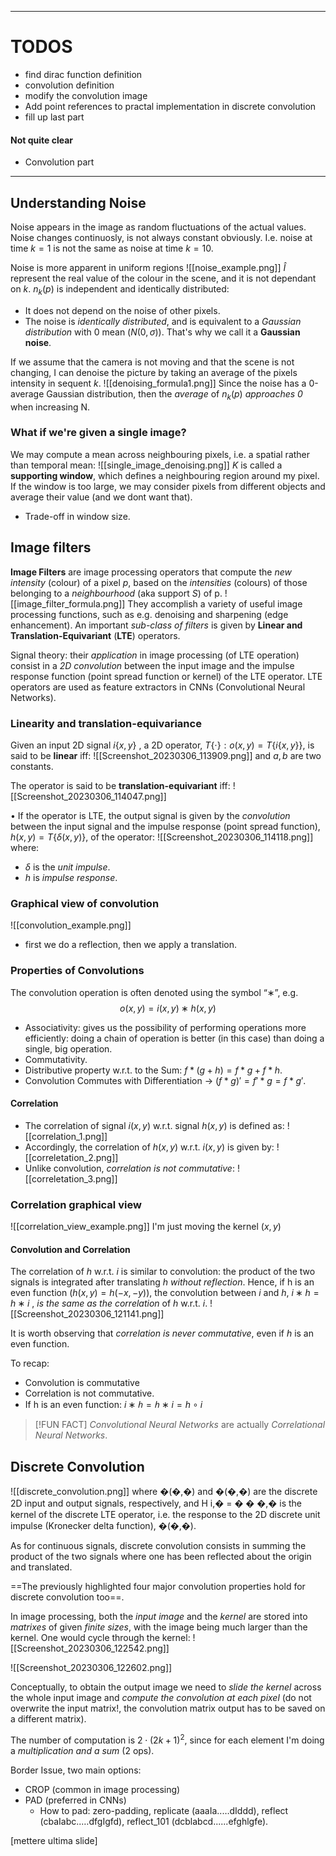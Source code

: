 ---------------
# TODOS
- find dirac function definition
- convolution definition
- modify the convolution image
- Add point references to practal implementation in discrete convolution
- fill up last part

#### Not quite clear
- Convolution part

--------


## Understanding Noise
Noise appears in the image as random fluctuations of the actual values. 
Noise changes continuosly, is not always constant obviously. I.e. noise at time $k=1$ is not the same as noise at time $k=10$. 

Noise is more apparent in uniform regions 
![[noise_example.png]]
$\hat I$ represent the real value of the colour in the scene, and it is not dependant on $k$. 
$n_k(p)$ is independent and identically distributed:
- It does not depend on the noise of other pixels.  
- The noise is _identically distributed_, and is equivalent to a _Gaussian distribution_ with 0 mean ($N(0, \sigma)$). 
That's why we call it a __Gaussian noise__.

If we assume that the camera is not moving and that the scene is not changing, I can denoise the picture by taking an average of the pixels intensity in sequent $k$. 
![[denoising_formula1.png]]
Since the noise has a 0-average Gaussian distribution, then the _average_ of $n_k(p)$ _approaches 0_ when increasing N.

### What if we're given a single image?
We may compute a mean across neighbouring pixels, i.e. a spatial rather than temporal mean: 
![[single_image_denoising.png]]
$K$ is called a __supporting window__, which defines a neighbouring region around my pixel.  
If the window is too large, we may consider pixels from different objects and average their value (and we dont want that). 
- Trade-off in window size. 

## Image filters
__Image Filters__ are image processing operators that compute the _new intensity_ (colour) of a pixel $p$, based on the _intensities_ (colours) of those belonging to a _neighbourhood_ (aka support $S$) of p.
![[image_filter_formula.png]]
They accomplish a variety of useful image processing functions, such as e.g. denoising and sharpening (edge enhancement). 
An important _sub-class of filters_ is given by __Linear and Translation-Equivariant__ (__LTE__) operators. 

Signal theory: their _application_ in image processing (of LTE operation) consist in a _2D convolution_ between the input image and the impulse response function (point spread function or kernel) of the LTE operator.
LTE operators are used as feature extractors in CNNs (Convolutional Neural Networks).

### Linearity and translation-equivariance
Given an input 2D signal $i \{x, y\}$ , a 2D operator, $T\{\cdot\} :o(x,y) = T\{ i \{x, y\}\}$, is said to be __linear__ iff:
![[Screenshot_20230306_113909.png]]
and $a,b$ are two constants.

The operator is said to be __translation-equivariant__ iff:
![[Screenshot_20230306_114047.png]]

• If the operator is LTE, the output signal is given by the _convolution_ between the input signal and the impulse response (point spread function), $h(x, y) = T\{\delta (x, y)\}$, of the operator:
![[Screenshot_20230306_114118.png]]
where: 
- $\delta$ is the _unit impulse_. 
- $h$ is _impulse response_.

### Graphical view of convolution
![[convolution_example.png]]
- first we do a reflection, then we apply a translation. 

### Properties of Convolutions
The convolution operation is often denoted using the symbol “∗”, e.g.
$$
o(x,y) = i(x,y) ∗ h(x, y)
$$
- Associativity: gives us the possibility of performing operations more efficiently: doing a chain of operation is better (in this case) than doing a single, big operation. 
- Commutativity.
- Distributive property w.r.t. to the Sum: $f * (g + h) = f * g + f *h$.
- Convolution Commutes with Differentiation -> $(f * g)' = f' * g = f *g'$.

#### Correlation
- The correlation of signal $i(x,y)$ w.r.t. signal $h(x,y)$ is defined as:
![[correlation_1.png]]
- Accordingly, the correlation of $h(x,y)$ w.r.t. $i(x,y)$ is given by:
![[correletation_2.png]]
- Unlike convolution, _correlation is not commutative_:
![[correletation_3.png]]

### Correlation graphical view
![[correlation_view_example.png]]
I'm just moving the kernel $(x,y)$

#### Convolution and Correlation
The correlation of $h$ w.r.t. $i$ is similar to convolution: the product of the two signals is integrated after translating $h$ _without reflection_.
Hence, if h is an even function ($h(x,y) = h(−x, −y)$), the convolution between $i$ and $h$, $i ∗ h = h ∗ i$ , _is the same as the correlation_ of $h$ w.r.t. $i$.
![[Screenshot_20230306_121141.png]]

It is worth observing that _correlation is never commutative_, even if $h$ is an even function. 

To recap:
- Convolution is commutative 
- Correlation is not commutative.
- If h is an even function: $i ∗ ℎ = ℎ ∗ i =  h ∘ i$

>[!FUN FACT]
_Convolutional Neural Networks_ are actually _Correlational Neural Networks_.

## Discrete Convolution
![[discrete_convolution.png]]
where �(�,�) and �(�,�) are the discrete 2D input and output signals, respectively, and H i,� = � � �,� is the kernel of the discrete LTE operator, i.e. the response to the 2D discrete unit impulse (Kronecker delta function), �(�,�). 

As for continuous signals, discrete convolution consists in summing the product of the two signals where one has been reflected about the origin and translated. 

==The previously highlighted four major convolution properties hold for discrete convolution too==.

In image processing, both the _input image_ and the _kernel_ are stored into _matrixes_ of given _finite sizes_, with the image being much larger than the kernel. One would cycle through the kernel:
![[Screenshot_20230306_122542.png]]

![[Screenshot_20230306_122602.png]]

Conceptually, to obtain the output image we need to _slide the kernel_ across the whole input image and _compute the convolution at each pixel_ (do not overwrite the input matrix!, the convolution matrix output has to be saved on a different matrix). 

The number of computation is $2\cdot(2k+1)^2$, since for each element I'm doing a _multiplication and a sum_ (2 ops). 

Border Issue, two main options: 
- CROP (common in image processing) 
- PAD (preferred in CNNs) 
	- How to pad: zero-padding, replicate (aaaIa..…dIddd), reflect (cbaIabc..…dfgIgfd), reflect_101 (dcblabcd......efghlgfe).

\[mettere ultima slide\]
